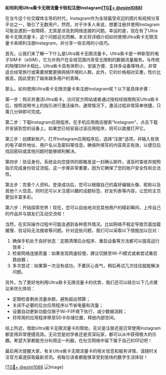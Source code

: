 **如何利用Ultra紫卡无限流量卡轻松注册Instagram[[TG💪+ @esim1088](https://t.me/s/esim1088)]**

在当今这个社交媒体主导的时代，Instagram作为全球最受欢迎的图片和视频分享平台之一，吸引了无数用户。然而，对于许多人来说，想要注册并使用Instagram可能会遇到一些障碍，尤其是涉及到网络连接的问题。幸运的是，现在有了Ultra紫卡无限流量卡，这个问题迎刃而解。本文将详细介绍如何使用Ultra紫卡无限流量卡来顺利注册Instagram，并分享一些实用的小技巧。

首先，让我们来了解一下什么是Ultra紫卡无限流量卡。Ultra紫卡是一种新型的电子SIM卡（eSIM），它允许用户在全球范围内享受无限制的数据流量服务。与传统的物理SIM卡相比，Ultra紫卡具有体积小、安装方便、支持多设备等特点，非常适合经常旅行或需要频繁更换网络环境的人群。此外，它的价格相对实惠，性价比极高，因此受到了越来越多用户的青睐。

那么，如何使用Ultra紫卡无限流量卡来注册Instagram呢？以下是具体步骤：

第一步：购买并激活Ultra紫卡。访问官方网站或者通过授权经销商购买Ultra紫卡后，按照说明书上的指引进行激活操作。通常情况下，激活过程非常简单快捷，只需几分钟即可完成。

第二步：下载Instagram应用程序。在手机应用商店搜索“Instagram”，点击下载并安装到您的设备上。如果您已经安装过该应用程序，则可以直接打开它。

第三步：创建新账户。打开Instagram应用程序后，选择“注册”选项，并输入有效的电子邮件地址、用户名以及密码等信息。确保所填写的内容真实有效，以便日后找回密码或其他问题时能够顺利解决。

第四步：验证身份。系统会向您提供的邮箱发送一封确认邮件，请及时查收并按照指示完成身份验证流程。这一步骤非常重要，因为它确保了您的账户安全性和合法性。

第五步：完善个人资料。登录成功后，您可以根据自己的喜好编辑头像、昵称以及其他个人信息。同时还可以关注感兴趣的话题标签、好友列表等内容，让您的主页更加丰富多彩。

第六步：开始探索世界！现在，您可以自由地浏览其他用户的精彩瞬间，上传自己的作品并与朋友们互动交流啦！

当然，在实际操作过程中可能会遇到各种意外情况。比如网络不稳定导致页面加载缓慢、验证码无法接收等问题。针对这些问题，我们可以采取以下措施加以应对：

1. 确保手机处于良好状态：定期清理后台程序、重启设备等方法都可以提高运行效率；
2. 检查网络连接质量：如果发现网速较慢，建议切换至Wi-Fi模式或者尝试重启路由器；
3. 多次尝试：如果第一次没有成功，不要灰心丧气，稍后再试几次往往就能解决问题。

另外，为了更好地利用Ultra紫卡无限流量卡的优势，我们还可以结合以下几点建议来优化体验：

- 定期检查剩余流量余额，避免超出预算；
- 关闭不必要的后台应用程序以节省电量和流量；
- 设置自动更新功能仅限于Wi-Fi环境下执行，减少数据消耗；
- 将常用的应用程序移至SD卡存储位置，释放内部空间。

综上所述，借助Ultra紫卡无限流量卡的帮助，无论是注册还是日常使用Instagram都变得异常便捷高效。无论您是初学者还是资深玩家，都可以从中获得极大的乐趣。希望大家都能充分利用这一利器，在社交网络中留下属于自己的印记吧！

最后再次提醒大家，有关Ultra紫卡无限流量卡的相关信息和服务详情，请随时关注官方渠道获取最新资讯。祝每位读者都能够享受到愉快的数字生活体验！

[[TG💪+ @esim1088](https://t.me/s/esim1088) ![Image](https://i.postimg.cc/4NQfJmqS/Snipaste-2025-05-13-00-14-12.png)]